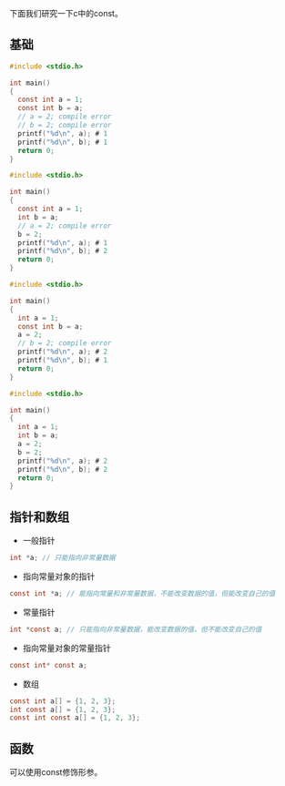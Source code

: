 下面我们研究一下c中的const。

## 基础

```c
#include <stdio.h>

int main()
{
  const int a = 1;
  const int b = a;
  // a = 2; compile error
  // b = 2; compile error
  printf("%d\n", a); # 1
  printf("%d\n", b); # 1
  return 0;
}
```

```c
#include <stdio.h>

int main()
{
  const int a = 1;
  int b = a;
  // a = 2; compile error
  b = 2;
  printf("%d\n", a); # 1
  printf("%d\n", b); # 2
  return 0;
}
```

```c
#include <stdio.h>

int main()
{
  int a = 1;
  const int b = a;
  a = 2;
  // b = 2; compile error
  printf("%d\n", a); # 2
  printf("%d\n", b); # 1
  return 0;
}
```

```c
#include <stdio.h>

int main()
{
  int a = 1;
  int b = a;
  a = 2;
  b = 2;
  printf("%d\n", a); # 2
  printf("%d\n", b); # 2
  return 0;
}
```

## 指针和数组

- 一般指针

```c
int *a; // 只能指向非常量数据
```

- 指向常量对象的指针

```c
const int *a; // 能指向常量和非常量数据，不能改变数据的值，但能改变自己的值
```

- 常量指针

```c
int *const a; // 只能指向非常量数据，能改变数据的值，但不能改变自己的值
```

- 指向常量对象的常量指针

```c
const int* const a;
```

- 数组

```c
const int a[] = {1, 2, 3};
int const a[] = {1, 2, 3};
const int const a[] = {1, 2, 3};
```

## 函数

可以使用const修饰形参。